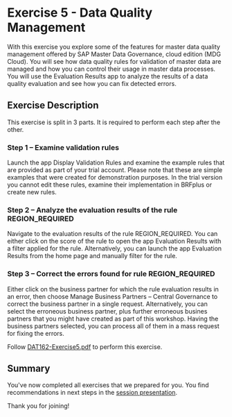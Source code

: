 # Exercise 5 - Data Quality Management

With this exercise you explore some of the features for master data quality management offered by SAP Master Data Governance, cloud edition (MDG Cloud). You will see how data quality rules for validation of master data are managed and how you can control their usage in master data processes. You will use the Evaluation Results app to analyze the results of a data quality evaluation and see how you can fix detected errors.

## Exercise Description

This exercise is split in 3 parts. It is required to perform each step after the other.

### Step 1 – Examine validation rules

Launch the app Display Validation Rules and examine the example rules that are provided as part of your trial account. Please note that these are simple examples that were created for demonstration purposes. In the trial version you cannot edit these rules, examine their implementation in BRFplus or create new rules.

### Step 2 – Analyze the evaluation results of the rule REGION_REQUIRED

Navigate to the evaluation results of the rule REGION_REQUIRED. You can either click on the score of the rule to open the app Evaluation Results with a filter applied for the rule. Alternatively, you can launch the app Evaluation Results from the home page and manually filter for the rule.

### Step 3 – Correct the errors found for rule REGION_REQUIRED

Either click on the business partner for which the rule evaluation results in an error, then choose Manage Business Partners – Central Governance to correct the business partner in a single request. Alternatively, you can select the erroneous business partner, plus further erroneous busines partners that you might have created as part of this workshop. Having the business partners selected, you can process all of them in a mass request for fixing the errors.

Follow [DAT162-Exercise5.pdf](./DAT162-Exercise5.pdf) to perform this exercise.

## Summary

You've now completed all exercises that we prepared for you. You find recommendations in next steps in the [session presentation](../ex0/DAT162-Presentation.pdf).

Thank you for joining!
